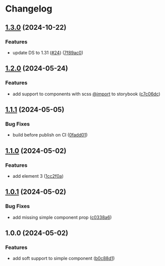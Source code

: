 # Changelog

## [1.3.0](https://github.com/dynamic-framework/dynamic-commons-base-template/compare/v1.2.0...v1.3.0) (2024-10-22)


### Features

* update DS to 1.31 ([#24](https://github.com/dynamic-framework/dynamic-commons-base-template/issues/24)) ([7f89ac0](https://github.com/dynamic-framework/dynamic-commons-base-template/commit/7f89ac0b08035804586328ff512da8da4e58537b))

## [1.2.0](https://github.com/dynamic-framework/dynamic-commons-base-template/compare/v1.1.1...v1.2.0) (2024-05-24)


### Features

* add support to components with scss [@import](https://github.com/import) to storybook ([c7c06dc](https://github.com/dynamic-framework/dynamic-commons-base-template/commit/c7c06dccbb2a53828331d2361cba6fb1ed110e68))

## [1.1.1](https://github.com/dynamic-framework/dynamic-commons-base-template/compare/v1.1.0...v1.1.1) (2024-05-05)


### Bug Fixes

* build before publish on CI ([0fadd01](https://github.com/dynamic-framework/dynamic-commons-base-template/commit/0fadd0173794dff1a791ea0b8cd08e538d9054da))

## [1.1.0](https://github.com/dynamic-framework/dynamic-commons-base-template/compare/v1.0.1...v1.1.0) (2024-05-02)


### Features

* add element 3 ([1cc2f0a](https://github.com/dynamic-framework/dynamic-commons-base-template/commit/1cc2f0a5a22590d6ddb45d0272a028aa53bcdc2d))

## [1.0.1](https://github.com/dynamic-framework/dynamic-commons-base-template/compare/v1.0.0...v1.0.1) (2024-05-02)


### Bug Fixes

* add missing simple component prop ([c0338a6](https://github.com/dynamic-framework/dynamic-commons-base-template/commit/c0338a6b54c3e513ea87ea5087dd19cd6bfb8e0d))

## 1.0.0 (2024-05-02)


### Features

* add soft support to simple component ([b0c88d1](https://github.com/dynamic-framework/dynamic-commons-base-template/commit/b0c88d1c4dd8d13a65caa13b75cedbe186aac9d9))
